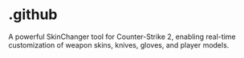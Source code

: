 # .github
A powerful SkinChanger tool for Counter-Strike 2, enabling real-time customization of weapon skins, knives, gloves, and player models.

